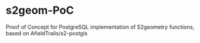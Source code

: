 # s2geom-PoC
Proof of Concept for PostgreSQL implementation of S2geometry functions, based on AfieldTrails/s2-postgis
